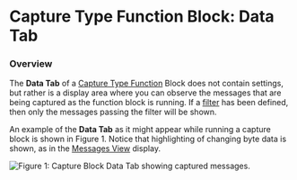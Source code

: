 # Capture Type Function Block: Data Tab

### Overview

The **Data Tab** of a [Capture Type Function](./) Block does not contain settings, but rather is a display area where you can observe the messages that are being captured as the function block is running. If a [filter](capture-type-function-block-filter-tab.md) has been defined, then only the messages passing the filter will be shown.

An example of the **Data Tab** as it might appear while running a capture block is shown in Figure 1. Notice that highlighting of changing byte data is shown, as in the [Messages View](../../../../main-menu-spy-networks/messages-view/messages-view-buffer-display/) display.

![Figure 1: Capture Block Data Tab showing captured messages.](../../../../../.gitbook/assets/capture\_block\_data\_tab.gif)
